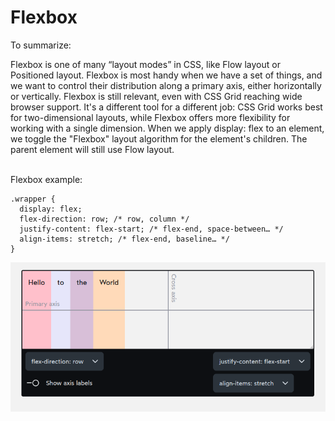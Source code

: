 # Flexbox
To summarize:

Flexbox is one of many “layout modes” in CSS, like Flow layout or Positioned layout.
Flexbox is most handy when we have a set of things, and we want to control their distribution along a primary axis, either horizontally or vertically.
Flexbox is still relevant, even with CSS Grid reaching wide browser support. It's a different tool for a different job: CSS Grid works best for two-dimensional layouts, while Flexbox offers more flexibility for working with a single dimension.
When we apply display: flex to an element, we toggle the "Flexbox" layout algorithm for the element's children. The parent element will still use Flow layout.

<br>
Flexbox example: <br>

```
.wrapper {
  display: flex;
  flex-direction: row; /* row, column */
  justify-content: flex-start; /* flex-end, space-between… */
  align-items: stretch; /* flex-end, baseline… */
}
```
![](screenshot/Screenshot%20from%202022-10-25%2020-57-08.png)
